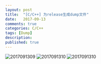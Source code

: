 ```yaml
---
layout: post
title:  "[C/C++] 为release生成dump文件"
date:   2017-09-13
comments: true
categories: C/C++
tags: [Dump]
description:
published: true
---
```



<img src="{{ site.url }}/images/2017/09/1309.png" alt="2017091309" />

<img src="{{ site.url }}/images/2017/09/1310.png" alt="2017091310" />

<img src="{{ site.url }}/images/2017/09/1310.png" alt="2017091310" />

